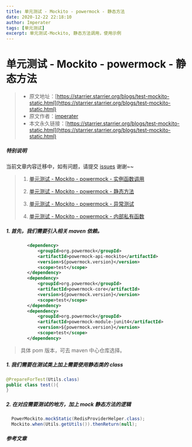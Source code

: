 ```yaml
---
title: 单元测试 - Mockito - powermock - 静态方法
date: 2020-12-22 22:18:10
author: Imperater
tags: [单元测试]
excerpt: 单元测试-Mockito, 静态方法调用，使用示例
---
```

# 单元测试 - Mockito - powermock - 静态方法

> * 原文地址：[https://starrier.starrier.org/blogs/test-mockito-static.html](https://starrier.starrier.org/blogs/test-mockito-static.html)
> * 原文作者：[imperater](https://github.com/imperater)
> * 本文永久链接：[https://starrier.starrier.org/blogs/test-mockito-static.html](https://starrier.starrier.org/blogs/test-mockito-static.html)

##### **特别说明**

当前文章内容迁移中，如有问题，请提交 [issues](https://github.com/Starrier/starrier.github.io/issues) 谢谢~~

> 1. [单元测试 - Mockito - powermock - 实例函数调用](https://starrier.starrier.org/blogs/test-mockito-method.html)
>
> 2. [单元测试 - Mockito - powermock - 静态方法](https://starrier.starrier.org/blogs/test-mockito-static.html)
>
> 3. [单元测试 - Mockito - powermock - 异常测试](https://starrier.starrier.org/blogs/test-mockito-exception.html)
>
> 4. [单元测试 - Mockito - powermock - 内部私有函数](https://starrier.starrier.org/blogs/test-mockito-private.html)

##### 1. 首先，我们需要引入相关 maven 依赖。

```xml
        <dependency>
            <groupId>org.powermock</groupId>
            <artifactId>powermock-api-mockito</artifactId>
            <version>${powermock.version}</version>
            <scope>test</scope>
        </dependency>
        <dependency>
            <groupId>org.powermock</groupId>
            <artifactId>powermock-core</artifactId>
            <version>${powermock.version}</version>
            <scope>test</scope>
        </dependency>
        <dependency>
            <groupId>org.powermock</groupId>
            <artifactId>powermock-module-junit4</artifactId>
            <version>${powermock.version}</version>
            <scope>test</scope>
        </dependency>
```

> 具体 pom 版本，可去 maven 中心仓库选择。

##### 1. 我们需要在测试类上加上需要使用静态类的 class

```java
@PrepareForTest(Utils.class)
public class test(){
}
```

##### 2.  在对应需要测试的地方，加上 mock 静态方法的逻辑

```java
  PowerMockito.mockStatic(RedisProviderHelper.class);
  Mockito.when(Utils.getUtils()).thenReturn(null);
```

##### 参考文章

